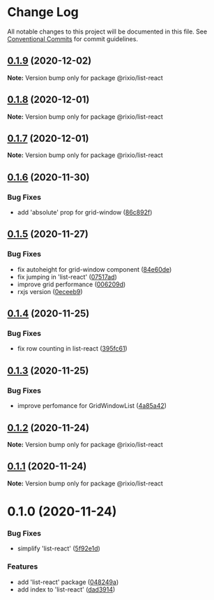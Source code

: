 # Change Log

All notable changes to this project will be documented in this file.
See [Conventional Commits](https://conventionalcommits.org) for commit guidelines.

## [0.1.9](https://github.com/roborox/rixio/compare/@rixio/list-react@0.1.8...@rixio/list-react@0.1.9) (2020-12-02)

**Note:** Version bump only for package @rixio/list-react





## [0.1.8](https://github.com/roborox/rixio/compare/@rixio/list-react@0.1.7...@rixio/list-react@0.1.8) (2020-12-01)

**Note:** Version bump only for package @rixio/list-react





## [0.1.7](https://github.com/roborox/rixio/compare/@rixio/list-react@0.1.6...@rixio/list-react@0.1.7) (2020-12-01)

**Note:** Version bump only for package @rixio/list-react





## [0.1.6](https://github.com/roborox/rixio/compare/@rixio/list-react@0.1.5...@rixio/list-react@0.1.6) (2020-11-30)


### Bug Fixes

* add 'absolute' prop for grid-window ([86c892f](https://github.com/roborox/rixio/commit/86c892f10de4e6334999d396188d72309cf27508))





## [0.1.5](https://github.com/roborox/rixio/compare/@rixio/list-react@0.1.4...@rixio/list-react@0.1.5) (2020-11-27)


### Bug Fixes

* fix autoheight for grid-window component ([84e60de](https://github.com/roborox/rixio/commit/84e60de02b73de66be734f79e15792ab09ecb754))
* fix jumping in 'list-react' ([07517ad](https://github.com/roborox/rixio/commit/07517ad283045d6249ab94dbda05a73a789de645))
* improve grid performance ([006209d](https://github.com/roborox/rixio/commit/006209d430fcbfdad87b46b5fb9dc87e5bce5e71))
* rxjs version ([0eceeb9](https://github.com/roborox/rixio/commit/0eceeb975d2667a60d1d39d7eb75f46e0efe15a5))





## [0.1.4](https://github.com/roborox/rixio/compare/@rixio/list-react@0.1.3...@rixio/list-react@0.1.4) (2020-11-25)


### Bug Fixes

* fix row counting in list-react ([395fc61](https://github.com/roborox/rixio/commit/395fc613304b72d278f81b70817afcf7bb9e3eff))





## [0.1.3](https://github.com/roborox/rixio/compare/@rixio/list-react@0.1.2...@rixio/list-react@0.1.3) (2020-11-25)


### Bug Fixes

* improve perfomance for GridWindowList ([4a85a42](https://github.com/roborox/rixio/commit/4a85a428d09d37a18485c8b44d47d6e441b5ea52))





## [0.1.2](https://github.com/roborox/rixio/compare/@rixio/list-react@0.1.1...@rixio/list-react@0.1.2) (2020-11-24)

**Note:** Version bump only for package @rixio/list-react





## [0.1.1](https://github.com/roborox/rixio/compare/@rixio/list-react@0.1.0...@rixio/list-react@0.1.1) (2020-11-24)

**Note:** Version bump only for package @rixio/list-react





# 0.1.0 (2020-11-24)


### Bug Fixes

* simplify 'list-react' ([5f92e1d](https://github.com/roborox/rixio/commit/5f92e1d04b987c7fd44796d08f8f97355af747b0))


### Features

* add 'list-react' package ([048249a](https://github.com/roborox/rixio/commit/048249aebddcc5ae6e1f724fda6d40172e146184))
* add index to 'list-react' ([dad3914](https://github.com/roborox/rixio/commit/dad3914d720ceedd8bf9e424ccede4701c6c435f))
